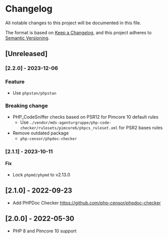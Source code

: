# Changelog

All notable changes to this project will be documented in this file.

The format is based on [Keep a Changelog](https://keepachangelog.com/en/1.0.0/),
and this project adheres to [Semantic Versioning](https://semver.org/spec/v2.0.0.html).

## [Unreleased]

### [2.2.0] - 2023-12-06

### Feature

- Use `phpstan/phpstan`

### Breaking change

- PHP_CodeSniffer checks based on PSR12 for Pimcore 10 default rules
  - Use `./vendor/mds-agenturgruppe/php-code-checker/rulesets/pimcore6/phpcs_ruleset.xml` for PSR2 bases rules
- Remove outdated package
  - `php-censor/phpdoc-checker`

### [2.1.1] - 2023-10-11

#### Fix

- Lock `phpmd/phpmd` to v2.13.0

## [2.1.0] - 2022-09-23

- Add PHPDoc Checker https://github.com/php-censor/phpdoc-checker

## [2.0.0] - 2022-05-30

- PHP 8 and Pimcore 10 support
